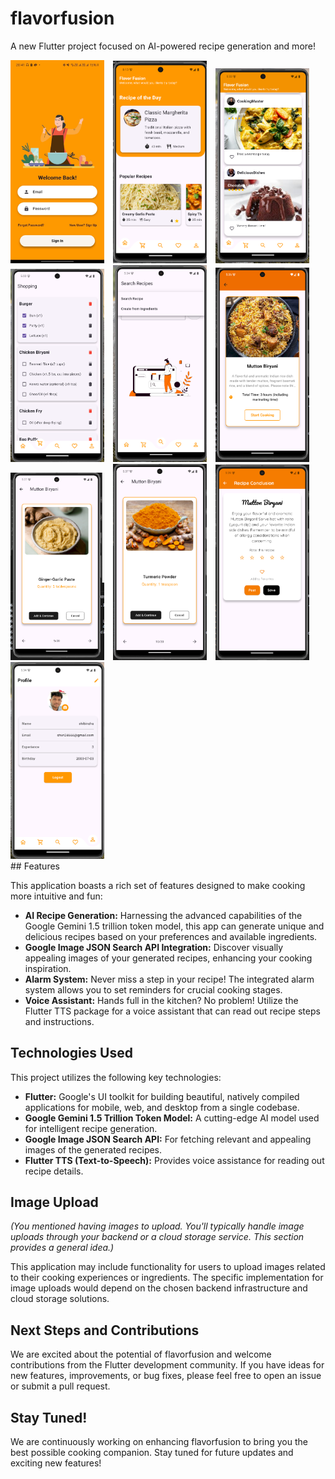 # flavorfusion

A new Flutter project focused on AI-powered recipe generation and more!
<div style="overflow-x: auto;">
  <img src="images/signin.jpeg" alt="Signin" width="150" style="margin-right: 10px;">
  <img src="images/home.png" alt="Home" width="150" style="margin-right: 10px;">
  <img src="images/social.png" alt="Social" width="150" style="margin-right: 10px;">
  <img src="images/shop.png" alt="Shopping" width="150" style="margin-right: 10px;">
  <img src="images/search.png" alt="Search" width="150" style="margin-right: 10px;">
  <img src="images/dish.png" alt="Dish" width="150" style="margin-right: 10px;">
  <img src="images/ginger.png" alt="Ginger" width="150" style="margin-right: 10px;">
  <img src="images/termeric.png" alt="Termeric" width="150" style="margin-right: 10px;">
  <img src="images/concl.png" alt="Conclusion" width="150" style="margin-right: 10px;">
  <img src="images/profile.png" alt="Profile" width="150">
</div>
## Features

This application boasts a rich set of features designed to make cooking more intuitive and fun:

* **AI Recipe Generation:** Harnessing the advanced capabilities of the Google Gemini 1.5 trillion token model, this app can generate unique and delicious recipes based on your preferences and available ingredients.
* **Google Image JSON Search API Integration:** Discover visually appealing images of your generated recipes, enhancing your cooking inspiration.
* **Alarm System:** Never miss a step in your recipe! The integrated alarm system allows you to set reminders for crucial cooking stages.
* **Voice Assistant:** Hands full in the kitchen? No problem! Utilize the Flutter TTS package for a voice assistant that can read out recipe steps and instructions.

## Technologies Used

This project utilizes the following key technologies:

* **Flutter:** Google's UI toolkit for building beautiful, natively compiled applications for mobile, web, and desktop from a single codebase.
* **Google Gemini 1.5 Trillion Token Model:** A cutting-edge AI model used for intelligent recipe generation.
* **Google Image JSON Search API:** For fetching relevant and appealing images of the generated recipes.
* **Flutter TTS (Text-to-Speech):** Provides voice assistance for reading out recipe details.

## Image Upload

*(You mentioned having images to upload. You'll typically handle image uploads through your backend or a cloud storage service. This section provides a general idea.)*

This application may include functionality for users to upload images related to their cooking experiences or ingredients. The specific implementation for image uploads would depend on the chosen backend infrastructure and cloud storage solutions.

## Next Steps and Contributions

We are excited about the potential of flavorfusion and welcome contributions from the Flutter development community. If you have ideas for new features, improvements, or bug fixes, please feel free to open an issue or submit a pull request.

## Stay Tuned!

We are continuously working on enhancing flavorfusion to bring you the best possible cooking companion. Stay tuned for future updates and exciting new features!

